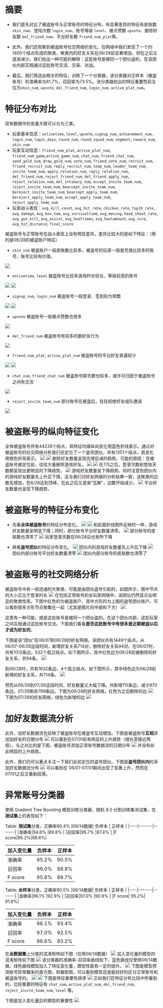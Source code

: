 # 摘要
- 我们首先对比了被盗账号与正常账号的特征分布。有显著差异的特征有皮肤数 `skin_num`、登陆次数 `login_num`、账号等级 `level`、被点赞数 `upvote`、删除好友数 `del_friend_num`、平台好友数 `friend_num_plat`等。

- 此外，我们还观察到被盗账号社交网络的变化。在网络中我们发现了一个约1400个结点形成的聚类，聚类内的好友关系在06/28前显著增加，但在之后又逐渐减少。我们给出一种可能的解释：这批账号是被同一个团伙盗的，在该团伙内部互相通过这批账号交流、交易、对战。

- 最后，我们筛选出相关的特征，训练了一个分类器，该分类器对正样本（被盗账号）的准确率为81.7%，召回率为73.5%。该分类器给出的特征重要性前五位为`skin_num`, `upvote`, `del_friend_num`, `login_num`, `active_plat_num`。


# 特征分布对比
现有数据中的变量大致可以分为三类。
- 玩家基本信息：`onlinetime`, `level`, `upvote`, `signup_num`, `achievement_num`, `login_num`, `login_days`, `round_num`, `round_squad_num`, `segment`, `reward_num`, `skin_num`
- 玩家互动信息：`friend_num_plat`, `active_plat_num`, `friend_num_game`,`active_game_num`, `chat_num`, `friend_chat_num`, `send_gold_num`, `draw_gold_num`, `vote_num`, `friend_vote_num`, `recruit_num`, `friend_recruit_num`, `reply_recruit_num`, `team_num`, `leader_team_num`, `invite_team_num`, `apply_relation_num`, `reply_relation_num`, `del_friend_num`, `reject_friend_num`, `del_friend_apply_num`, `reject_relation_num`, `del_intimacy_num`, `accept_invite_team_num`, `reject_invite_team_num`, `beaccept_invite_team_num`, `bereject_invite_team_num`, `beaccept_apply_team_num`, `bereject_apply_team_num`, `accept_apply_team_num`, `reject_apply_team_num`
- 玩家战斗表现：`avg_kill_count`, `avg_hit_rate`, `chicken_rate`, `top10_rate`, `avg_damage`, `avg_box_num`, `avg_survivaltime`, `avg_moving`, `head_shoot_rate`, `avg_gun_kill`, `avg_assist`, `avg_healtimes`, `avg_healamount`, `avg_cure`, `avg_hit_distance`, `final_score`

被盗账号与正常账号在战斗表现上没有明显差异。差异比较大的是如下特征：（用的是06/28的被盗账户特征）
- `skin_num` 被盗账户一般皮肤数比较多。被盗号的玩家一般是充值比较多的账号，账号比较有价值。
<img src=figures/comparison_0614_skin_num.png>

- `onlinetime`, `level` 被盗账号比较多游戏时长较长、等级较高的账号
<img src=figures/comparison_0614_onlinetime.png>
<img src=figures/comparison_0614_level.png>

- `signup_num`, `login_num` 被盗账号一般登录、签到较为频繁
<img src=figures/comparison_0614_signup_num.png>
<img src=figures/comparison_0614_login_days.png>

- `upvote` 被盗账号一般被点赞数也很多
<img src=figures/comparison_0614_upvote.png>

- `del_friend_num` 被盗账号有较多的删好友行为
<img src=figures/comparison_0614_del_friend_num.png>

- `friend_num_plat`, `active_plat_num` 被盗账号的平台好友普遍较少
<img src=figures/comparison_0614_friend_num_plat.png>
<img src=figures/comparison_0614_active_plat_num.png>

- `chat_num`, `friend_chat_num` 被盗账号聊天数也较多，或许可归因于被盗账号之间有交流
<img src=figures/comparison_0614_chat_num.png>

- `reject_invite_team_num` 部分账号在被盗后，往往拒绝好友组队邀请
<img src=figures/comparison_0614_reject_invite_team_num.png>

# 被盗账号的纵向特征变化
全体被盗账号共有44226个结点，其特征均值纵向变化用蓝色折线表示。通过对被盗账号的社交网络分析我们还定位了一个盗号团伙，共有1351个结点，其变化用橙色折现表示。
<img src=figures/longitudinal_skin_num.png>
<img src=figures/longitudinal_del_friend_num.png>
删除好友数量呈现先增后减的趋势。可能的原因：在被盗账号被定位前，往往大量删除游戏好友。
<img src=figures/longitudinal_login_num.png>
<img src=figures/longitudinal_login_days.png>
在7/5之后，登录次数和登陆天数都呈现出更明显的下降趋势。
<img src=figures/longitudinal_friend_num_game.png>
游戏好友数量呈下降趋势。同时注意到团伙内的游戏好友数量先上升后下降，这与我们对好友网络的分析结果一致，该聚类的边数先增加，在6/28达到顶峰，在此之后又逐渐“瓦解”，边数开始减少。
<img src=figures/longitudinal_friend_num_plat.png>
平台好友数量也呈现下降趋势。

# 被盗账号的特征分布变化
- 先看**全体被盗账号**的特征分布变化。
    <img src=figures/kde_comparison_all_accounts_friend_num_game.png>
    <img src=figures/kde_comparison_all_accounts_friend_num_plat.png>
    和前面折线图所反映的一样，游戏好友数量呈明显下降；同时，部分账号平台好友数量清零。
    <img src=figures/kde_comparison_all_accounts_skin_num.png>
    部分账号的皮肤数也清零了
    <img src=figures/hist_comparison_all_accounts_login_days.png>
    玩家登录天数在06/28后也有所下降

- 再看**盗号团伙**的特征分布变化。
    <img src=figures/kde_comparison_cluster_friend_num_game.png>
    团伙内的游戏好友数量先上升后下降
    <img src=figures/kde_comparison_cluster_friend_num_plat.png>
    团伙内部分账号平台好友数量清零
    <img src=figures/kde_comparison_cluster_skin_num.png>
    团伙内部分账号的皮肤数也清零了

# 被盗账号的社交网络分析
被盗账号中有一些连通的大聚类，可能是由团伙盗号引起的，如图所示，图中节点的大小正比于登录时长
<img src=figures/steal_cluster_1004.png>
在包括正常账号的全玩家网络中，该团伙仍然显示出明显的聚类性质。下图中红色的为被盗账户，其中方形的为上图的盗号团伙账户。可以看到很多方形节点聚集在一起（尤其是图片的中部和下方）
<img src=figures/steal_cluster_supplement40.png>

这里有一种可能，就是这批账号是被同一个团伙盗的。在这个团伙内部，这批玩家之间互相通过这批账号交流。下面我们看看**是否这批账号中有很多是近期被盗以后才成为好友的**。

下图是该“团伙”在06/07和06/28的好友网络。该团伙共有1449个结点。从06/07-06/28这段时间，新增好友关系714对，删除好友关系94对。在06/07时，共有1012条边，532个孤立结点。如下图所示，其中红色边为06/28前被删除的好友关系，共94条。
<img src=figures/giant_cluster_0607.png>

到06/28时，共有1632条边，4个孤立结点。如下图所示，其中绿色边为06/28前新增的好友关系，共714条。
<img src=figures/giant_cluster_0628.png>

然而从06/28到07/26这段时间，好友数量又大幅下降。共新增115条边，减少870条边，07/26剩余769条边。下图为06/28的好友网络，红色为之后删除的边
<img src=figures/giant_cluster_0628(1).png>
下图为07/26的好友网络，绿色为新增的边
<img src=figures/giant_cluster_0726.png>

# 加好友数据流分析
此外，加好友数据流也反映了被盗账号在被盗号互动增加。下图是被盗账号**互相**添加加好友的日期分布
<img src=figures/add_friend_flow_both_steal.png>
可以看到在07/01前有明显的上升趋势（增长至接近两倍）。与之对比的是下图，被盗账号添加正常账号数据流的日期分布
<img src=figures/add_friend_flow_across_steal.png>
并没有如此明显的上升趋势。

此外，我们仍可以重点关注一下我们此前定位的盗号团伙。下图是**盗号团伙内**的添加好友数据流分布
<img src=figures/add_friend_flow_within_cluster.png>
可以看到在 06/01-07/01期间出现了显著上升，然而在07/01之后又重新回落。


# 异常账号分类器
使用 Gradient Tree Boosting 模型训练分类器，随机 8:2 分割训练集测试集，在**测试集**上的表现如下：

Table: **测试集**分类，正确率90.4%
|06/14数据| 负样本 | 正样本 |
|----|-------|-------|
|准确率|94.6% |89.8% |
|召回率|95.7% |87.4% |
|F score|95.2%|88.6%|

|加入变化量| 负样本 | 正样本 |
|----|-------|-------|
|准确率|95.2% |90.5% |
|召回率|96.0% |88.8% |
|F score|95.6%|89.7%|

Table: **全样本**分类，正确率90.5%
|06/14数据| 负样本 | 正样本 |
|----|-------|-------|
|准确率|96.1% |92.9% |
|召回率|97.0% |90.9% |
|F score| 95.2%| 91.9%|

|加入变化量| 负样本 | 正样本 |
|----|-------|-------|
|准确率|96.1% |93.4% |
|召回率|97.0%|92.5% |
|F score|96.6%|93.2%|

在**全数据集**上分类的混淆矩阵如下图（仅用06/14数据）
<img src=figures/confusion_matrix_xgb_0614_max_depth_2.png>
加入变化量的模型的混淆矩阵如下图
<img src=figures/confusion_matrix_xgb_diff_max_depth_2.png>
该分类器的准确率-召回率曲线如下，蓝色曲线仅使用06/14数据，绿色曲线模型加入了特征变化量，模型性能有一定的提升。
<img src=figures/pr_curve_0614_diff_xgb_max_depth_2.png>
下图是模型预测账号异常概率的直方图，和箱型图，可以看到模型还是能较好的区分正常账号和被盗账号的。
<img src=figures/predicted_proba_hist_xgb_diff_max_depth_2.png>
<img src=figures/predicted_proba_boxplot_xgb_diff_max_depth_2.png>
下图是特征重要性排序
<img src=figures/feature_importance_xgb_0614_max_depth_2.png>
正如我们在特征分布比较中所看到的，比较重要的特征有 `chat_num`, `active_plat_num`, `del_friend_num`, `reject_invite_team_num`, `level` 等。

下图是加入变化量后的模型的重要性
<img src=figures/feature_importance_xgb_diff_max_depth_2.png>

